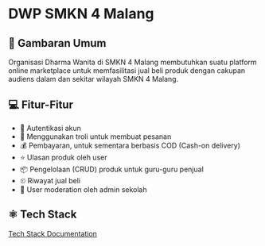 # DWP SMKN 4 Malang

## 📝 Gambaran Umum
Organisasi Dharma Wanita di SMKN 4 Malang membutuhkan suatu platform online marketplace untuk memfasilitasi jual beli produk dengan cakupan audiens dalam dan sekitar wilayah SMKN 4 Malang.

## 💻 Fitur-Fitur
- 👤 Autentikasi akun
- 🛒 Menggunakan troli untuk membuat pesanan
- 💰 Pembayaran, untuk sementara berbasis COD (Cash-on delivery)
- ⭐ Ulasan produk oleh user
- 📦 Pengelolaan (CRUD) produk untuk guru-guru penjual
- ⏲ Riwayat jual beli
- 👥 User moderation oleh admin sekolah

## ⚛ Tech Stack
<a href="./TSD.md">Tech Stack Documentation</a>